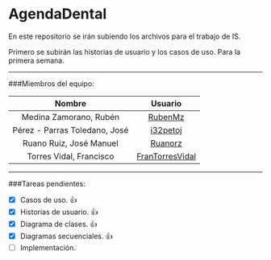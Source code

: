 AgendaDental
============

En este repositorio se irán subiendo los archivos para el trabajo de IS.

Primero se subirán las historias de usuario y los casos de uso. Para la primera semana.

***

###Miembros del equipo:

|Nombre                          | Usuario                                                                |
|:------------------------------:|:----------------------------------------------------------------------:|
|Medina Zamorano, Rubén          | [RubenMz   ](https://github.com/RubenMZ)                 |
|Pérez - Parras Toledano, José   | [i32petoj  ](https://github.com/i32petoj)                |
|Ruano Ruiz, José Manuel         | [Ruanorz    ](https://github.com/ruanorz)                 |
|Torres Vidal, Francisco         | [FranTorresVidal  ](https://github.com/FranTorresVidal)   |


***

###Tareas pendientes:

- [x] Casos de uso. :+1:
- [x] Historias de usuario. :+1:
- [x] Diagrama de clases. :+1:
- [x] Diagramas secuenciales. :+1:
- [ ] Implementación.

